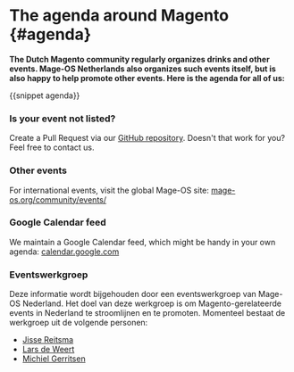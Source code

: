 # The agenda around Magento {#agenda}

**The Dutch Magento community regularly organizes drinks and other events. Mage-OS Netherlands also organizes such events itself, but is also happy to help promote other events. Here is the agenda for all of us:**

{{snippet agenda}}

### Is your event not listed?
Create a Pull Request via our [GitHub repository](https://github.com/mage-os-nl/mage-os.nl/blob/main/content/data/events.json). Doesn't that work for you? Feel free to contact us.

### Other events
For international events, visit the global Mage-OS site: [mage-os.org/community/events/](https://mage-os.org/community/events/)

### Google Calendar feed
We maintain a Google Calendar feed, which might be handy in your own agenda: [calendar.google.com](https://calendar.google.com/calendar/u/0?cid=ZGY1NTU4ZDE1NjU3N2VhNmFkOWY3YTIxMzJjM2U5MjllMWJiYzVkYmY4OTkyMzllMzRjMjI3NzVmMTVhMTdiZkBncm91cC5jYWxlbmRhci5nb29nbGUuY29t)

### Eventswerkgroep
Deze informatie wordt bijgehouden door een eventswerkgroep van Mage-OS Nederland. Het doel van deze werkgroep is om Magento-gerelateerde events in Nederland te stroomlijnen en te promoten. Momenteel bestaat de werkgroep uit de volgende personen:

- [Jisse Reitsma](https://www.linkedin.com/in/jissereitsma/)
- [Lars de Weert](https://www.linkedin.com/in/larsdw/)
- [Michiel Gerritsen](https://www.linkedin.com/in/michielgerritsen/)
